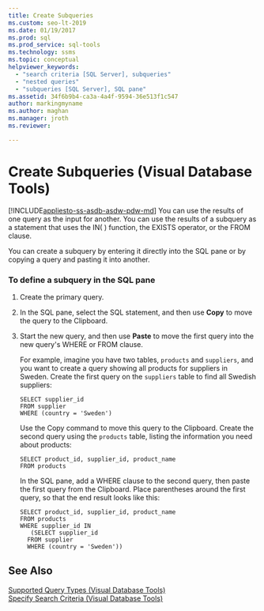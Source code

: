 ```yaml
---
title: Create Subqueries
ms.custom: seo-lt-2019
ms.date: 01/19/2017
ms.prod: sql
ms.prod_service: sql-tools
ms.technology: ssms
ms.topic: conceptual
helpviewer_keywords: 
  - "search criteria [SQL Server], subqueries"
  - "nested queries"
  - "subqueries [SQL Server], SQL pane"
ms.assetid: 34f6b9b4-ca3a-4a4f-9594-36e513f1c547
author: markingmyname
ms.author: maghan
ms.manager: jroth
ms.reviewer: 

---
```

# Create Subqueries (Visual Database Tools)
[!INCLUDE[appliesto-ss-asdb-asdw-pdw-md](../../includes/appliesto-ss-asdb-asdw-pdw-md.md)]
You can use the results of one query as the input for another. You can use the results of a subquery as a statement that uses the IN( ) function, the EXISTS operator, or the FROM clause.  
  
You can create a subquery by entering it directly into the SQL pane or by copying a query and pasting it into another.  
  
### To define a subquery in the SQL pane  
  
1.  Create the primary query.  
  
2.  In the SQL pane, select the SQL statement, and then use **Copy** to move the query to the Clipboard.  
  
3.  Start the new query, and then use **Paste** to move the first query into the new query's WHERE or FROM clause.  
  
    For example, imagine you have two tables, `products` and `suppliers`, and you want to create a query showing all products for suppliers in Sweden. Create the first query on the `suppliers` table to find all Swedish suppliers:  
  
    ```  
    SELECT supplier_id  
    FROM supplier  
    WHERE (country = 'Sweden')  
    ```  
  
    Use the Copy command to move this query to the Clipboard. Create the second query using the `products` table, listing the information you need about products:  
  
    ```  
    SELECT product_id, supplier_id, product_name  
    FROM products  
    ```  
  
    In the SQL pane, add a WHERE clause to the second query, then paste the first query from the Clipboard. Place parentheses around the first query, so that the end result looks like this:  
  
    ```  
    SELECT product_id, supplier_id, product_name  
    FROM products  
    WHERE supplier_id IN  
       (SELECT supplier_id  
      FROM supplier  
      WHERE (country = 'Sweden'))  
    ```  
  
## See Also  
[Supported Query Types &#40;Visual Database Tools&#41;](../../ssms/visual-db-tools/supported-query-types-visual-database-tools.md)  
[Specify Search Criteria &#40;Visual Database Tools&#41;](../../ssms/visual-db-tools/specify-search-criteria-visual-database-tools.md)  
  
